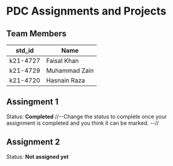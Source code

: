# PDC Assignments and Projects
## Team Members
|std_id|Name|
|--------|-|
|k21-4727|Faisal Khan|
|k21-4729|Muhammad Zain|
|k21-4720|Hasnain Raza|


## Assingment 1 ##
Status: **Completed**
//--Change the status to complete once your assignment is completed and you think it can be marked. --//

## Assignment 2 ##
Status: **Not assigned yet**
